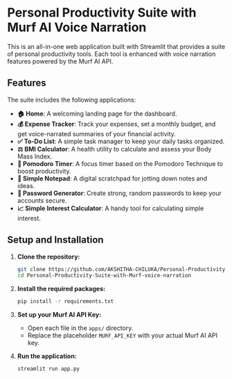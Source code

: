 # Personal Productivity Suite with Murf AI Voice Narration

This is an all-in-one web application built with Streamlit that provides a suite of personal productivity tools. Each tool is enhanced with voice narration features powered by the Murf AI API.

## Features

The suite includes the following applications:
- **🏠 Home**: A welcoming landing page for the dashboard.
- **💰 Expense Tracker**: Track your expenses, set a monthly budget, and get voice-narrated summaries of your financial activity.
- **✅ To-Do List**: A simple task manager to keep your daily tasks organized.
- **⚖️ BMI Calculator**: A health utility to calculate and assess your Body Mass Index.
- **🍅 Pomodoro Timer**: A focus timer based on the Pomodoro Technique to boost productivity.
- **📝 Simple Notepad**: A digital scratchpad for jotting down notes and ideas.
- **🔐 Password Generator**: Create strong, random passwords to keep your accounts secure.
- **📈 Simple Interest Calculator**: A handy tool for calculating simple interest.

## Setup and Installation

1.  **Clone the repository:**
    ```bash
    git clone https://github.com/AKSHITHA-CHILUKA/Personal-Productivity-Suite-with-Murf-voice-narration.git
    cd Personal-Productivity-Suite-with-Murf-voice-narration
    ```

2.  **Install the required packages:**
    ```bash
    pip install -r requirements.txt
    ```

3.  **Set up your Murf AI API Key:**
    - Open each file in the `apps/` directory.
    - Replace the placeholder `MURF_API_KEY` with your actual Murf AI API key.

4.  **Run the application:**
    ```bash
    streamlit run app.py
    ```
